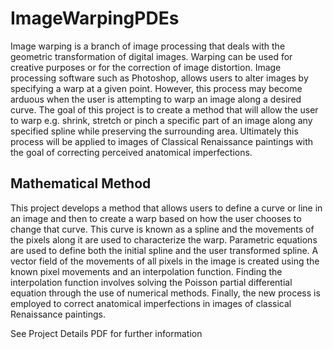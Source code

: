 # ImageWarpingPDEs

Image warping is a branch of image processing that deals with the geometric transformation of digital images. Warping can be used for creative purposes or for the correction of image distortion. Image processing software such as Photoshop, allows users to alter images by specifying a warp at a given point. However, this process may become arduous when the user is attempting to warp an image along a desired curve. The goal of this project is to create a method that will allow the user to warp e.g. shrink, stretch or pinch a specific part of an image along any specified spline while preserving the surrounding area. Ultimately this process will be applied to images of Classical Renaissance paintings with the goal of correcting perceived anatomical imperfections.

## Mathematical Method

This project develops a method that allows users to define a curve or line in an image and then to create a warp based on how the user chooses to change that curve. This curve is known as a spline and the movements of the pixels along it are used to characterize the warp. Parametric equations are used to define both the initial spline and the user transformed spline. A vector field of the movements of all pixels in the image is created using the known pixel movements and an interpolation function. Finding the interpolation function involves solving the Poisson partial differential equation through the use of numerical methods. Finally, the new process is employed to correct anatomical imperfections in images of classical Renaissance paintings.

See Project Details PDF for further information
